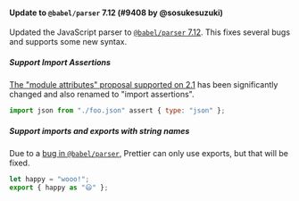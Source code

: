 #### Update to `@babel/parser` 7.12 (#9408 by @sosukesuzuki)

Updated the JavaScript parser to [`@babel/parser` 7.12](https://babeljs.io/blog/2020/10/15/7.12.0). This fixes several bugs and supports some new syntax.

##### Support Import Assertions

[The "module attributes" proposal supported on 2.1](https://prettier.io/blog/2020/08/24/2.1.0.html#support-es-module-attributes-and-json-modules-8436httpsgithubcomprettierprettierpull8436-by-fiskerhttpsgithubcomfisker) has been significantly changed and also renamed to "import assertions".

```js
import json from "./foo.json" assert { type: "json" };
```

##### Support imports and exports with string names

<!-- TODO: Remove if the bug is fixed -->

Due to a [bug in `@babel/parser`](https://github.com/babel/babel/issues/12209), Prettier can only use exports, but that will be fixed.

```js
let happy = "wooo!";
export { happy as "😃" };
```
